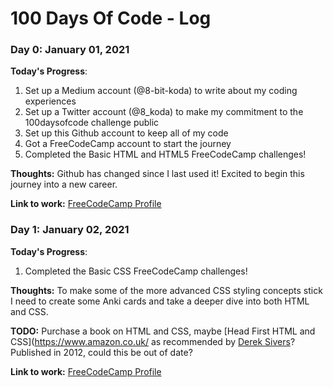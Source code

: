 # 100 Days Of Code - Log

### Day 0: January 01, 2021

**Today's Progress**:

1. Set up a Medium account (@8-bit-koda) to write about my coding experiences
2. Set up a Twitter account (@8_koda) to make my commitment to the 100daysofcode challenge public
3. Set up this Github account to keep all of my code
4. Got a FreeCodeCamp account to start the journey
5. Completed the Basic HTML and HTML5 FreeCodeCamp challenges!

**Thoughts:** Github has changed since I last used it! Excited to begin this journey into a new career. 

**Link to work:** [FreeCodeCamp Profile](https://www.freecodecamp.org/8-bit-koda)

### Day 1: January 02, 2021

**Today's Progress**:

1. Completed the Basic CSS FreeCodeCamp challenges!

**Thoughts:** To make some of the more advanced CSS styling concepts stick I need to create some Anki cards and take a deeper dive into both HTML and CSS.

**TODO:** Purchase a book on HTML and CSS, maybe [Head First HTML and CSS](https://www.amazon.co.uk/ as recommended by [Derek Sivers](https://sive.rs)? Published in 2012, could this be out of date?

**Link to work:** [FreeCodeCamp Profile](https://www.freecodecamp.org/8-bit-koda)

